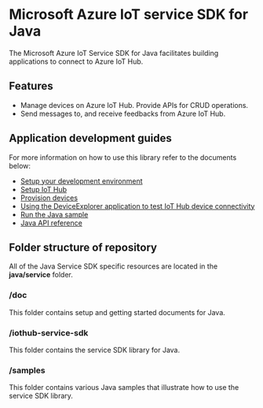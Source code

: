 # Microsoft Azure IoT service SDK for Java

The Microsoft Azure IoT Service SDK for Java facilitates building applications to connect to Azure IoT Hub.

## Features

 * Manage devices on Azure IoT Hub. Provide APIs for CRUD operations.
 * Send messages to, and receive feedbacks from Azure IoT Hub.
 
## Application development guides
For more information on how to use this library refer to the documents below:
- [Setup your development environment][devbox-setup]
- [Setup IoT Hub](../../doc/setup_iothub.md)
- [Provision devices](../../c/doc/provision_device.md)
- [Using the DeviceExplorer application to test IoT Hub device connectivity](../../tools/DeviceExplorer/doc/how_to_use_device_explorer.md)
- [Run the Java sample][run-java-sample]
- [Java API reference](http://azure.github.io/azure-iot-sdks/java/service/api_reference/index.html)


## Folder structure of repository

All of the Java Service SDK specific resources are located in the **java/service** folder.

### /doc

This folder contains setup and getting started documents for Java.

### /iothub-service-sdk

This folder contains the service SDK library for Java.

### /samples

This folder contains various Java samples that illustrate how to use the service SDK library.

[devbox-setup]: doc/devbox_setup.md
[run-java-sample]: doc/run_sample_on_java.md

